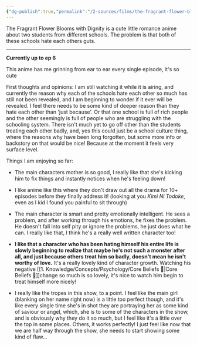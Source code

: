 ```yaml
---
{"dg-publish":true,"permalink":"/2-sources/films/the-fragrant-flower-blooms-with-dignity-2025/","title":"The Fragrant Flower Blooms with Dignity","tags":["mediaDB/tv/series","#tvshow"],"created":"2025-08-20T12:25:04.914+10:00","updated":"2025-08-20T19:40:11.677+10:00"}
---
```


The Fragrant Flower Blooms with Dignity is a cute little romance anime about two students from different schools. The problem is that both of these schools hate each others guts.

-----
**Currently up to ep 6**

This anime has me grinning from ear to ear every single episode, it's so cute

First thoughts and opinions:
I am still watching it while it is airing, and currently the reason why each of the schools hate each other so much has still not been revealed, and I am beginning to wonder if it ever will be revealed. I feel there needs to be some kind of deeper reason than they hate each other than 'just because'. Or that one school is full of rich people and the other seemingly is full of people who are struggling with the schooling system. There isn't much yet to go off other than the students treating each other badly, and, yes this could just be a school culture thing, where the reasons why have been long forgotten, but some more info or backstory on that would be nice! Because at the moment it feels very surface level.


Things I am enjoying so far:
- The main characters mother is so good, I really like that she's kicking him to fix things and instantly notices when he's feeling down! 
  
- I like anime like this where they don't draw out all the drama for 10+ episodes before they finally address it! (looking at you *Kimi Ni Todoke*, even as I kid I found you painful to sit through)
  
- The main character is smart and pretty emotionally intelligent. He sees a problem, and after working through his emotions, he fixes the problem. He doesn't fall into self pity or ignore the problems, he just does what he can. I really like that, I think he's a really well written character too! 
- **I like that a character who has been hating himself his entire life is slowly beginning to realize that maybe he's not such a monster after all, and just because others treat him so badly, doesn't mean he isn't worthy of love.** It's a really lovely kind of character growth. Watching his negative [[1. Knowledge/Concepts/Psychology/Core Beliefs 🌱\|Core Beliefs 🌱]]change so much is so lovely, it's nice to watch him begin to treat himself more nicely!
  
- I really like the tropes in this show, to a point. I feel like the main girl (blanking on her name right now) is a little too perfect though, and it's like every single time she's in shot they are portraying her as some kind of saviour or angel, which, she is to some of the characters in the show, and is obviously why they do it so much, but I feel like it's a little over the top in some places. Others, it works perfectly! I just feel like now that we are half way through the show, she needs to start showing some kind of flaw...  

